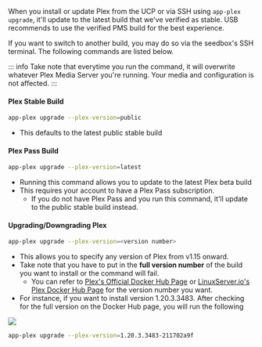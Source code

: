 When you install or update Plex from the UCP or via SSH using `app-plex upgrade`, it'll update to the latest build that we've verified as stable. USB recommends to use the verified PMS build for the best experience.

If you want to switch to another build, you may do so via the seedbox's SSH terminal. The following commands are listed below.

::: info
Take note that everytime you run the command, it will overwrite whatever Plex Media Server you're running. Your media and configuration is not affected.
:::

#### Plex Stable Build

```sh
app-plex upgrade --plex-version=public
```

* This defaults to the latest public stable build

#### Plex Pass Build

```sh
app-plex upgrade --plex-version=latest
```

* Running this command allows you to update to the latest Plex beta build
* This requires your account to have a Plex Pass subscription.
  * If you do not have Plex Pass and you run this command, it'll update to the public stable build instead.

#### Upgrading/Downgrading Plex

```sh
app-plex upgrade --plex-version=<version number>
```

* This allows you to specify any version of Plex from v1.15 onward.
* Take note that you have to put in the **full version number** of the build you want to install or the command will fail.
  * You can refer to [Plex's Official Docker Hub Page](https://hub.docker.com/r/plexinc/pms-docker/tags) or [LinuxServer.io's Plex Docker Hub Page](https://hub.docker.com/r/linuxserver/plex/tags) for the version number you want.
* For instance, if you want to install version 1.20.3.3483. After checking for the full version on the Docker Hub page, you will run the following

![](https://docs.usbx.me/uploads/images/gallery/2020-10/image-1603560343971.png)

```bash
app-plex upgrade --plex-version=1.20.3.3483-211702a9f
```